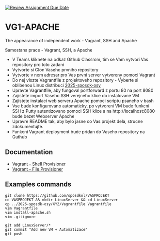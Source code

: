 [![Review Assignment Due Date](https://classroom.github.com/assets/deadline-readme-button-22041afd0340ce965d47ae6ef1cefeee28c7c493a6346c4f15d667ab976d596c.svg)](https://classroom.github.com/a/vMONzaIj)
# VG1-APACHE

The appearance of independent work - Vagrant, SSH and Apache

Samostana prace - Vagrant, SSH, a Apache

- V Teams kliknete na odkaz Github Classrom, tim se Vam vytvori Vas repository pro toto zadani
- Vytvorte si Clon Vaseho prvniho repository
- Vytvorte v nem adresar pro Vas prvni server vytvoreny pomoci Vagrant
- Do nej vlozte Vagrantfile z projektoveho repository - Vyberte si oblibenou Linux distribuci [2025-sposdk-osy](https://github.com/sposdknl/2025-sposdk-osy/)
- Upravte Vagrantfile, aby fungoval portforward z portu 80 na port 8080
- Zajistete import Vaseho SSH verejneho klice do instalovane VM
- Zajistete instalaci web serveru Apache pomoci scriptu psaneho v bash
- Vse bude konfigurovano automaticky, po vytvoreni VM bude funkcni SSH z Putty autentizovano pomoci SSH klice a na http://localhost:8080 bude bezet Webserver Apache 
- Upravre README tak, aby bylo jasne co Vas projekt dela, strucne zdokumentujte.
- Funkcni Vagrant deployment bude pridan do Vaseho repository na Guthub

## Documentation

- [Vagrant - Shell Provisioner](https://developer.hashicorp.com/vagrant/docs/provisioning/shell)
- [Vagrant - File Provisioner](https://developer.hashicorp.com/vagrant/docs/provisioning/file)

## Examples commands

```console
git clone https://github.com/sposdknl/VASPROJEKT
cd VASPROJEKT && mkdir LinuxServer && cd LinuxServer
cp ../2025-sposdk-osy/XYZ/Vagrantfile Vagrantfile
vim Vagrantfile
vim install-apache.sh
vim .gitignore

git add LinuxServer/*
git commit "Add new VM + Automatizace"
git push
```
